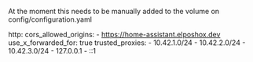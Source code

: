 At the moment this needs to be manually added to the volume on config/configuration.yaml

http:
  cors_allowed_origins:
    - https://home-assistant.elposhox.dev
  use_x_forwarded_for: true
  trusted_proxies:
    - 10.42.1.0/24
    - 10.42.2.0/24
    - 10.42.3.0/24
    - 127.0.0.1
    - ::1